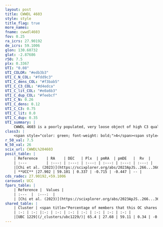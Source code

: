 ```yaml
---
layout: post
title: CWWDL 4603
style: style
title_flag: true
more_names: 
fname: cwwdl4603
fov: 0.25
ra_icrs: 27.90192
de_icrs: 59.1006
glon: 130.60732
glat: -2.87686
r50: 7.5
plx: 0.3367
UTI: "0.08"
UTI_COLOR: "#edb3b3"
UTI_C_N_COL: "#fdd9c3"
UTI_C_dens_COL: "#f3bab5"
UTI_C_C3_COL: "#d4edca"
UTI_C_lit_COL: "#e0a6b3"
UTI_C_dup_COL: "#feebcf"
UTI_C_N: 0.26
UTI_C_dens: 0.12
UTI_C_C3: 0.75
UTI_C_lit: 0.0
UTI_C_dup: 0.35
UTI_summary: |
    CWWDL 4603 is a poorly populated, very loose object of high C3 quality. It was recently reported in the literature.<br><br><span style="color: #99180f; font-weight: bold;">Warning: </span>This is possibly a duplicated object, which shares a significant percentage of members with at least one previously reported entry.
class3: |
    <span style="color: green; font-weight: bold;">A</span><span style="color: #FFC300; font-weight: bold;">B</span>
r_50_val: 7.5
N_50_val: 26
scix_url: CWWDL%204603
posit_table: |
    | Reference    | RA    | DEC   | Plx  | pmRA  | pmDE   |  Rv  |
    | :---         | :---: | :---: | :---: | :---: | :---: | :---: |
    |[Chi et al. (2023)](https://scixplorer.org/abs/2023ApJS..266...36C) | 27.949 | 59.105 | 0.337 | -0.749 | -0.479 | -- |
    | **UCC** |27.902 | 59.101 | 0.337 | -0.715 | -0.447 | -- | 
cds_radec: 27.90192,+59.1006
carousel: UCC
fpars_table: |
    | Reference |  Values |
    | :---  |  :---:  |
    | [Chi et al. (2023)](https://scixplorer.org/abs/2023ApJS..266...36C) | `logAge=6.74, Z=0.35` |
shared_table: |
    | Cluster | <span title="Percentage of members that this OC shares with the ones listed">%</span>   | RA   | DEC   | Plx   | pmRA  | pmDE  | Rv | UTI |
    | :-: | :-: |:-: | :-: | :-: | :-: | :-: | :-: | :-: |
    |[UBC 1229](/_clusters/ubc1229/)| 65.4 | 27.68 | 59.11 | 0.34 | -0.75 | -0.42 | -- |0.43 |
---
```

